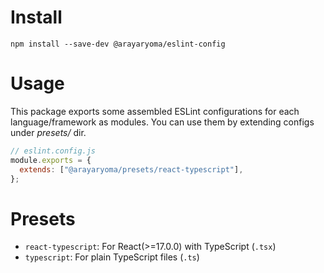 # Install

```
npm install --save-dev @arayaryoma/eslint-config
```

# Usage

This package exports some assembled ESLint configurations for each language/framework as modules. You can use them by extending configs under _presets/_ dir.

```js
// eslint.config.js
module.exports = {
  extends: ["@arayaryoma/presets/react-typescript"],
};
```

# Presets

- `react-typescript`: For React(>=17.0.0) with TypeScript (`.tsx`)
- `typescript`: For plain TypeScript files (`.ts`)
